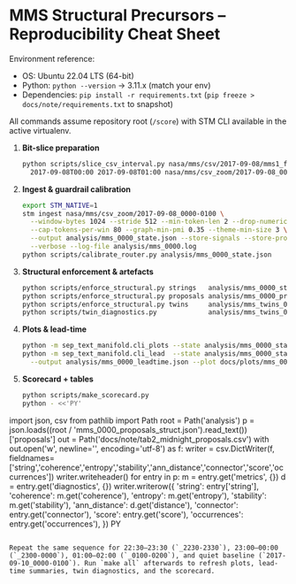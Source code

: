 # MMS Structural Precursors – Reproducibility Cheat Sheet

Environment reference:

- OS: Ubuntu 22.04 LTS (64-bit)
- Python: `python --version` → 3.11.x (match your env)
- Dependencies: `pip install -r requirements.txt` (`pip freeze > docs/note/requirements.txt` to snapshot)

All commands assume repository root (`/score`) with STM CLI available in the active virtualenv.

1. **Bit-slice preparation**
   ```bash
   python scripts/slice_csv_interval.py nasa/mms/csv/2017-09-08/mms1_fgm_bits.csv \
     2017-09-08T00:00 2017-09-08T01:00 nasa/mms/csv_zoom/2017-09-08_0000-0100/mms1_fgm_bits.csv
   ```

2. **Ingest & guardrail calibration**
   ```bash
   export STM_NATIVE=1
   stm ingest nasa/mms/csv_zoom/2017-09-08_0000-0100 \
     --window-bytes 1024 --stride 512 --min-token-len 2 --drop-numeric --min-occ 1 \
     --cap-tokens-per-win 80 --graph-min-pmi 0.35 --theme-min-size 3 \
     --output analysis/mms_0000_state.json --store-signals --store-profiles \
     --verbose --log-file analysis/mms_0000.log
   python scripts/calibrate_router.py analysis/mms_0000_state.json
   ```

3. **Structural enforcement & artefacts**
   ```bash
   python scripts/enforce_structural.py strings   analysis/mms_0000_state.json analysis/mms_0000_top_structural.txt
   python scripts/enforce_structural.py proposals analysis/mms_0000_proposals_raw.json analysis/mms_0000_proposals_struct.json
   python scripts/enforce_structural.py twins     analysis/mms_twins_0000_to_0913_raw.json analysis/mms_twins_0000_to_0913.json
   python scripts/twin_diagnostics.py             analysis/mms_twins_0000_to_0913.json > analysis/mms_twins_0000_diagnostics.json
   ```

4. **Plots & lead-time**
   ```bash
   python -m sep_text_manifold.cli_plots --state analysis/mms_0000_state.json --out-dir docs/plots
   python -m sep_text_manifold.cli_lead  --state analysis/mms_0000_state.json --onset 2017-09-08T00:40:00 \
     --output analysis/mms_0000_leadtime.json --plot docs/plots/mms_0000_lead.png
   ```

5. **Scorecard + tables**
   ```bash
   python scripts/make_scorecard.py
   python - <<'PY'
import json, csv
from pathlib import Path
root = Path('analysis')
p = json.loads((root / 'mms_0000_proposals_struct.json').read_text())['proposals']
out = Path('docs/note/tab2_midnight_proposals.csv')
with out.open('w', newline='', encoding='utf-8') as f:
    writer = csv.DictWriter(f, fieldnames=['string','coherence','entropy','stability','ann_distance','connector','score','occurrences'])
    writer.writeheader()
    for entry in p:
        m = entry.get('metrics', {})
        d = entry.get('diagnostics', {})
        writer.writerow({
            'string': entry['string'],
            'coherence': m.get('coherence'),
            'entropy': m.get('entropy'),
            'stability': m.get('stability'),
            'ann_distance': d.get('distance'),
            'connector': entry.get('connector'),
            'score': entry.get('score'),
            'occurrences': entry.get('occurrences'),
        })
PY
   ```

Repeat the same sequence for 22:30–23:30 (`_2230-2330`), 23:00–00:00 (`_2300-0000`), 01:00–02:00 (`_0100-0200`), and quiet baseline (`2017-09-10_0000-0100`). Run `make all` afterwards to refresh plots, lead-time summaries, twin diagnostics, and the scorecard.
